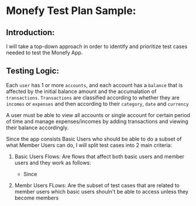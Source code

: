 # Monefy Test Plan Sample:

## Introduction:
I will take a top-down approach in order to identify and prioritize test cases needed to test the Monefy App.

## Testing Logic:

Each `user` has 1 or more `accounts`, and each account has a `balance` that is affected by the initial balance amount and the accumalation of `transactions`. `Transactions`  are classified according to whether they are `incomes` or `expenses` and then according to their `category`, `date` and `currency`

A user must be able to view all accounts or single account for certain period of time and manage expenses/incomes by adding transactions and viewing their balance accordingly. 


Since the app consists Basic Users who should be able to do a subset of what Member Users can do, I will split test cases into 2 main criteria:

1) Basic Users Flows:
Are flows that affect both basic users and member users and they work as follows:
	- Since



2) Membr Users FLows:
Are the subset of test cases that are related to member users which basic users shouln't be able to access unless they become members



